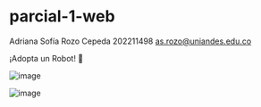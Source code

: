 ﻿# parcial-1-web

Adriana Sofía Rozo Cepeda
202211498
as.rozo@uniandes.edu.co


¡Adopta un Robot! 🤖

![image](https://github.com/user-attachments/assets/771c30e0-65d8-4909-8004-a42f0669f188)

![image](https://github.com/user-attachments/assets/ad512570-e323-4771-b191-543555877eb3)
